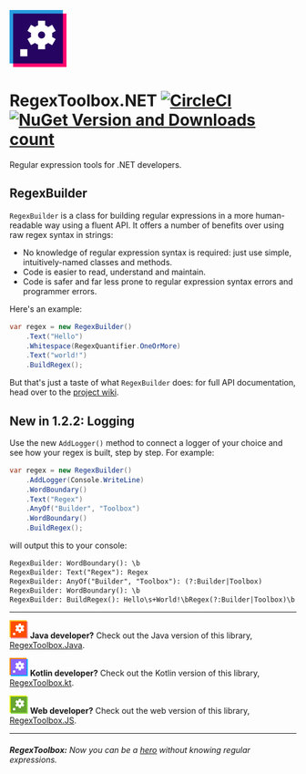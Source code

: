 ![icon](Artwork/RegexToolbox-icon-100.png)

# RegexToolbox.NET [![CircleCI](https://circleci.com/gh/markwhitaker/RegexToolbox.NET.svg?style=shield)](https://circleci.com/gh/markwhitaker/RegexToolbox.NET) [![NuGet Version and Downloads count](https://buildstats.info/nuget/RegexToolbox)](https://www.nuget.org/packages/RegexToolbox/)

Regular expression tools for .NET developers.


## RegexBuilder

`RegexBuilder` is a class for building regular expressions in a more human-readable way using a fluent API. It offers a number of benefits over using raw regex syntax in strings:

 - No knowledge of regular expression syntax is required: just use simple, intuitively-named classes and methods.
 - Code is easier to read, understand and maintain.
 - Code is safer and far less prone to regular expression syntax errors and programmer errors.

Here's an example:

```c#
var regex = new RegexBuilder()
    .Text("Hello")
    .Whitespace(RegexQuantifier.OneOrMore)
    .Text("world!")
    .BuildRegex();
```

But that's just a taste of what `RegexBuilder` does: for full API documentation, head over to the [project wiki](https://github.com/markwhitaker/RegexToolbox.NET/wiki).

## New in 1.2.2: Logging

Use the new `AddLogger()` method to connect a logger of your choice and see how your regex is built, step by step. For example:

```c#
var regex = new RegexBuilder()
    .AddLogger(Console.WriteLine)
    .WordBoundary()
    .Text("Regex")
    .AnyOf("Builder", "Toolbox")
    .WordBoundary()
    .BuildRegex();
```

will output this to your console:

```text
RegexBuilder: WordBoundary(): \b
RegexBuilder: Text("Regex"): Regex
RegexBuilder: AnyOf("Builder", "Toolbox"): (?:Builder|Toolbox)
RegexBuilder: WordBoundary(): \b
RegexBuilder: BuildRegex(): Hello\s+World!\bRegex(?:Builder|Toolbox)\b
```

---
![icon](https://raw.githubusercontent.com/markwhitaker/RegexToolbox.Java/master/artwork/RegexToolbox-icon-32.png) **Java developer?** Check out the Java version of this library, [RegexToolbox.Java](https://github.com/markwhitaker/RegexToolbox.Java).

![icon](https://raw.githubusercontent.com/markwhitaker/RegexToolbox.kt/master/artwork/RegexToolbox-icon-32.png) **Kotlin developer?** Check out the Kotlin version of this library, [RegexToolbox.kt](https://github.com/markwhitaker/RegexToolbox.kt).

![icon](https://raw.githubusercontent.com/markwhitaker/RegexToolbox.JS/master/artwork/RegexToolbox-icon-32.png) **Web developer?** Check out the web version of this library, [RegexToolbox.JS](https://github.com/markwhitaker/RegexToolbox.JS).

---
###### **RegexToolbox:** Now you can be a [hero](https://xkcd.com/208/) without knowing regular expressions.
